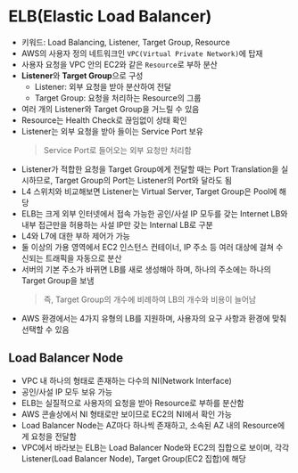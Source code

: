 # ELB(Elastic Load Balancer)
- 키워드: Load Balancing, Listener, Target Group, Resource
- AWS의 사용자 정의 네트워크인 ```VPC(Virtual Private Network)```에 탑재
- 사용자 요청을 VPC 안의 EC2와 같은 ```Resource```로 부하 분산
- <b>Listener</b>와 <b>Target Group</b>으로 구성
  - Listener: 외부 요청을 받아 분산하여 전달
  - Target Group: 요청을 처리하는 Resource의 그룹
- 여러 개의 Listener와 Target Group을 거느릴 수 있음
- Resource는 Health Check로 끊임없이 상태 확인
- Listener는 외부 요청을 받아 들이는 Service Port 보유
  > Service Port로 들어오는 외부 요청만 처리함
- Listener가 적합한 요청을 Target Group에게 전달할 때는 Port Translation을 실시하므로, Target Group의 Port는 Listener의 Port와 달라도 됨
- L4 스위치와 비교해보면 Listener는 Virtual Server, Target Group은 Pool에 해당
- ELB는 크게 외부 인터넷에서 접속 가능한 공인/사설 IP 모두를 갖는 Internet LB와 내부 접근만을 허용하는 사설 IP만 갖는 Internal LB로 구분
- L4와 L7에 대한 부하 제어가 가능
- 둘 이상의 가용 영역에서 EC2 인스턴스 컨테이너, IP 주소 등 여러 대상에 걸쳐 수신되는 트래픽을 자동으로 분산
- 서버의 기본 주소가 바뀌면 LB를 새로 생성해아 하며, 하나의 주소에는 하나의 Target Group을 보냄
  > 즉, Target Group의 개수에 비례하여 LB의 개수와 비용이 늘어남
- AWS 환경에서는 4가지 유형의 LB를 지원하며, 사용자의 요구 사항과 환경에 맞춰 선택할 수 있음

## Load Balancer Node
- VPC 내 하나의 형태로 존재하는 다수의 NI(Network Interface)
- 공인/사설 IP 모두 보유 가능
- ELB는 실질적으로 사용자의 요청을 받아 Resource로 부하를 분산함
- AWS 콘솔상에서 NI 형태로만 보이므로 EC2의 NI에서 확인 가능
- Load Balancer Node는 AZ마다 하나씩 존재하고, 소속된 AZ 내의 Resource에게 요청을 전달함
- VPC에서 바라보는 ELB는 Load Balancer Node와 EC2의 집합으로 보이며, 각각 Listener(Load Balancer Node), Target Group(EC2 집합)에 해당
